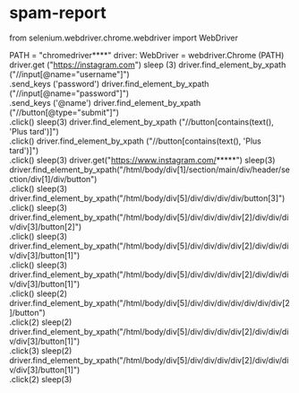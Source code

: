 # spam-report

from selenium.webdriver.chrome.webdriver import WebDriver

PATH = "chromedriver****"
driver: WebDriver = webdriver.Chrome (PATH)
driver.get ("https://instagram.com")
sleep (3)
driver.find_element_by_xpath ("//input[@name=\"username\"]") \
    .send_keys ('password')
driver.find_element_by_xpath ("//input[@name=\"password\"]") \
    .send_keys ('@name')
driver.find_element_by_xpath ("//button[@type=\"submit\"]") \
    .click()
sleep(3)
driver.find_element_by_xpath ("//button[contains(text(),  'Plus tard')]") \
    .click()
driver.find_element_by_xpath ("//button[contains(text(),  'Plus tard')]") \
    .click()
sleep(3)
driver.get("https://www.instagram.com/*****")
sleep(3)
driver.find_element_by_xpath("/html/body/div[1]/section/main/div/header/section/div[1]/div/button")\
               .click()
sleep(3)
driver.find_element_by_xpath("/html/body/div[5]/div/div/div/div/button[3]")\
               .click()
sleep(3)
driver.find_element_by_xpath("/html/body/div[5]/div/div/div/div[2]/div/div/div/div[3]/button[2]")\
    .click()
sleep(3)
driver.find_element_by_xpath("/html/body/div[5]/div/div/div/div[2]/div/div/div/div[3]/button[1]")\
    .click()
sleep(3)
driver.find_element_by_xpath("/html/body/div[5]/div/div/div/div[2]/div/div/div/div[3]/button[1]")\
    .click()
sleep(2)
driver.find_element_by_xpath("/html/body/div[5]/div/div/div/div/div/div/div[2]/button")\
   .click(2)
sleep(2)   
driver.find_element_by_xpath("/html/body/div[5]/div/div/div/div[2]/div/div/div/div[3]/button[1]")\
    .click(3)
sleep(2)    
driver.find_element_by_xpath("/html/body/div[5]/div/div/div/div[2]/div/div/div/div[3]/button[1]")\
    .click(2)
sleep(3)
